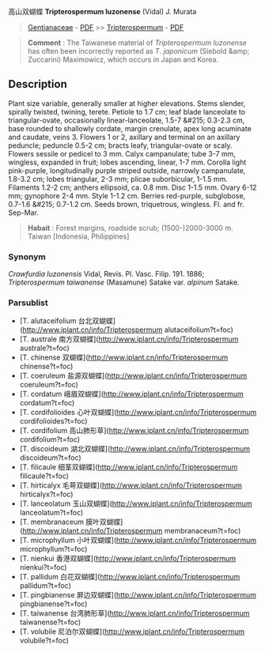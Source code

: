 高山双蝴蝶 **Tripterospermum luzonense** (Vidal) J. Murata

> [Gentianaceae](http://www.iplant.cn/info/Gentianaceae?t=foc) - [PDF](http://www.iplant.cn/foc/pdf/Gentianaceae.pdf) >> [Tripterospermum](http://www.iplant.cn/info/Tripterospermum?t=foc) - [PDF](http://www.iplant.cn/foc/pdf/Tripterospermum.pdf)


> **Comment** : 
> The Taiwanese material of *Tripterospermum luzonense* has often been incorrectly reported as *T*. *japonicum* (Siebold &amp;amp; Zuccarini) Maximowicz, which occurs in Japan and Korea.

## Description

Plant size variable, generally smaller at higher elevations. Stems slender, spirally twisted, twining, terete. Petiole to 1.7 cm; leaf blade lanceolate to triangular-ovate, occasionally linear-lanceolate, 1.5-7 &amp;#215; 0.3-2.3 cm, base rounded to shallowly cordate, margin crenulate, apex long acuminate and caudate, veins 3. Flowers 1 or 2, axillary and terminal on an axillary peduncle; peduncle 0.5-2 cm; bracts leafy, triangular-ovate or scaly. Flowers sessile or pedicel to 3 mm. Calyx campanulate; tube 3-7 mm, wingless, expanded in fruit; lobes ascending, linear, 1-7 mm. Corolla light pink-purple, longitudinally purple striped outside, narrowly campanulate, 1.8-3.2 cm; lobes triangular, 2-3 mm; plicae suborbicular, 1-1.5 mm. Filaments 1.2-2 cm; anthers ellipsoid, ca. 0.8 mm. Disc 1-1.5 mm. Ovary 6-12 mm; gynophore 2-4 mm. Style 1-1.2 cm. Berries red-purple, subglobose, 0.7-1.6 &amp;#215; 0.7-1.2 cm. Seeds brown, triquetrous, wingless. Fl. and fr. Sep-Mar.


> **Habait** : 
> Forest margins, roadside scrub; (1500-)2000-3000 m. Taiwan [Indonesia, Philippines]

### Synonym
*Crawfurdia luzonensis* Vidal, Revis. Pl. Vasc. Filip. 191. 1886; *Tripterospermum taiwanense* (Masamune) Satake var. *alpinum* Satake.

### Parsublist

* [T.  alutaceifolium  台北双蝴蝶](http://www.iplant.cn/info/Tripterospermum alutaceifolium?t=foc)
* [T.  australe  南方双蝴蝶](http://www.iplant.cn/info/Tripterospermum australe?t=foc)
* [T.  chinense  双蝴蝶](http://www.iplant.cn/info/Tripterospermum chinense?t=foc)
* [T.  coeruleum  盐源双蝴蝶](http://www.iplant.cn/info/Tripterospermum coeruleum?t=foc)
* [T.  cordatum  峨眉双蝴蝶](http://www.iplant.cn/info/Tripterospermum cordatum?t=foc)
* [T.  cordifolioides  心叶双蝴蝶](http://www.iplant.cn/info/Tripterospermum cordifolioides?t=foc)
* [T.  cordifolium  高山肺形草](http://www.iplant.cn/info/Tripterospermum cordifolium?t=foc)
* [T.  discoideum  湖北双蝴蝶](http://www.iplant.cn/info/Tripterospermum discoideum?t=foc)
* [T.  filicaule  细茎双蝴蝶](http://www.iplant.cn/info/Tripterospermum filicaule?t=foc)
* [T.  hirticalyx  毛萼双蝴蝶](http://www.iplant.cn/info/Tripterospermum hirticalyx?t=foc)
* [T.  lanceolatum  玉山双蝴蝶](http://www.iplant.cn/info/Tripterospermum lanceolatum?t=foc)
* [T.  membranaceum  膜叶双蝴蝶](http://www.iplant.cn/info/Tripterospermum membranaceum?t=foc)
* [T.  microphyllum  小叶双蝴蝶](http://www.iplant.cn/info/Tripterospermum microphyllum?t=foc)
* [T.  nienkui  香港双蝴蝶](http://www.iplant.cn/info/Tripterospermum nienkui?t=foc)
* [T.  pallidum  白花双蝴蝶](http://www.iplant.cn/info/Tripterospermum pallidum?t=foc)
* [T.  pingbianense  屏边双蝴蝶](http://www.iplant.cn/info/Tripterospermum pingbianense?t=foc)
* [T.  taiwanense  台湾肺形草](http://www.iplant.cn/info/Tripterospermum taiwanense?t=foc)
* [T.  volubile  尼泊尔双蝴蝶](http://www.iplant.cn/info/Tripterospermum volubile?t=foc)
